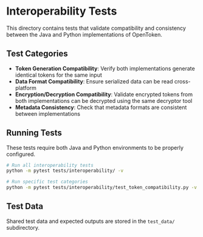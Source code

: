 # Interoperability Tests

This directory contains tests that validate compatibility and consistency between the Java and Python implementations of OpenToken.

## Test Categories

- **Token Generation Compatibility**: Verify both implementations generate identical tokens for the same input
- **Data Format Compatibility**: Ensure serialized data can be read cross-platform
- **Encryption/Decryption Compatibility**: Validate encrypted tokens from both implementations can be decrypted using the same decryptor tool
- **Metadata Consistency**: Check that metadata formats are consistent between implementations

## Running Tests

These tests require both Java and Python environments to be properly configured.

```bash
# Run all interoperability tests
python -m pytest tests/interoperability/ -v

# Run specific test categories
python -m pytest tests/interoperability/test_token_compatibility.py -v
```

## Test Data

Shared test data and expected outputs are stored in the `test_data/` subdirectory.
